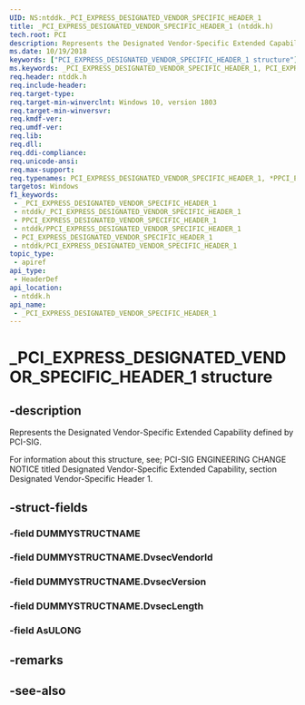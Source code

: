 ```yaml
---
UID: NS:ntddk._PCI_EXPRESS_DESIGNATED_VENDOR_SPECIFIC_HEADER_1
title: _PCI_EXPRESS_DESIGNATED_VENDOR_SPECIFIC_HEADER_1 (ntddk.h)
tech.root: PCI
description: Represents the Designated Vendor-Specific Extended Capability Header 1 defined by PCI-SIG.
ms.date: 10/19/2018
keywords: ["PCI_EXPRESS_DESIGNATED_VENDOR_SPECIFIC_HEADER_1 structure"]
ms.keywords: _PCI_EXPRESS_DESIGNATED_VENDOR_SPECIFIC_HEADER_1, PCI_EXPRESS_DESIGNATED_VENDOR_SPECIFIC_HEADER_1, *PPCI_EXPRESS_DESIGNATED_VENDOR_SPECIFIC_HEADER_1,
req.header: ntddk.h
req.include-header: 
req.target-type: 
req.target-min-winverclnt: Windows 10, version 1803
req.target-min-winversvr: 
req.kmdf-ver: 
req.umdf-ver: 
req.lib: 
req.dll: 
req.ddi-compliance: 
req.unicode-ansi: 
req.max-support: 
req.typenames: PCI_EXPRESS_DESIGNATED_VENDOR_SPECIFIC_HEADER_1, *PPCI_EXPRESS_DESIGNATED_VENDOR_SPECIFIC_HEADER_1
targetos: Windows
f1_keywords:
 - _PCI_EXPRESS_DESIGNATED_VENDOR_SPECIFIC_HEADER_1
 - ntddk/_PCI_EXPRESS_DESIGNATED_VENDOR_SPECIFIC_HEADER_1
 - PPCI_EXPRESS_DESIGNATED_VENDOR_SPECIFIC_HEADER_1
 - ntddk/PPCI_EXPRESS_DESIGNATED_VENDOR_SPECIFIC_HEADER_1
 - PCI_EXPRESS_DESIGNATED_VENDOR_SPECIFIC_HEADER_1
 - ntddk/PCI_EXPRESS_DESIGNATED_VENDOR_SPECIFIC_HEADER_1
topic_type:
 - apiref
api_type:
 - HeaderDef
api_location:
 - ntddk.h
api_name:
 - _PCI_EXPRESS_DESIGNATED_VENDOR_SPECIFIC_HEADER_1
---
```


# _PCI_EXPRESS_DESIGNATED_VENDOR_SPECIFIC_HEADER_1 structure


## -description

Represents the Designated Vendor-Specific Extended Capability defined by PCI-SIG. 

For information about this structure, see; PCI-SIG ENGINEERING CHANGE NOTICE titled Designated Vendor-Specific Extended Capability, section Designated Vendor-Specific Header 1.

## -struct-fields

### -field DUMMYSTRUCTNAME

### -field DUMMYSTRUCTNAME.DvsecVendorId

### -field DUMMYSTRUCTNAME.DvsecVersion

### -field DUMMYSTRUCTNAME.DvsecLength

### -field AsULONG

## -remarks

## -see-also

